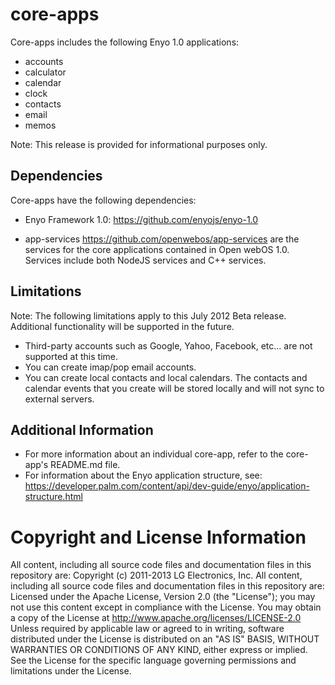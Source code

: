 # core-apps

Core-apps includes the following Enyo 1.0 applications:

* accounts
* calculator
* calendar
* clock
* contacts
* email
* memos

Note: This release is provided for informational purposes only.

## Dependencies

Core-apps have the following dependencies:

* Enyo Framework 1.0: https://github.com/enyojs/enyo-1.0

* app-services https://github.com/openwebos/app-services are the services for the core applications contained in Open webOS 1.0. Services include both NodeJS services and C++ services.

## Limitations

Note: The following limitations apply to this July 2012 Beta release. Additional functionality will be supported in the future.

* Third-party accounts such as Google, Yahoo, Facebook, etc... are not supported at this time.
* You can create imap/pop email accounts.
* You can create local contacts and local calendars. The contacts and calendar events that you create will be stored locally and will not sync to external servers.

## Additional Information

* For more information about an individual core-app, refer to the core-app's README.md file.
* For information about the Enyo application structure, see: https://developer.palm.com/content/api/dev-guide/enyo/application-structure.html

# Copyright and License Information

All content, including all source code files and documentation files in this repository are: 
Copyright (c) 2011-2013 LG Electronics, Inc.
All content, including all source code files and documentation files in this repository are: Licensed under the Apache License, Version 2.0 (the "License"); you may not use this content except in compliance with the License. You may obtain a copy of the License at
http://www.apache.org/licenses/LICENSE-2.0
Unless required by applicable law or agreed to in writing, software distributed under the License is distributed on an "AS IS" BASIS, WITHOUT WARRANTIES OR CONDITIONS OF ANY KIND, either express or implied. See the License for the specific language governing permissions and limitations under the License.
